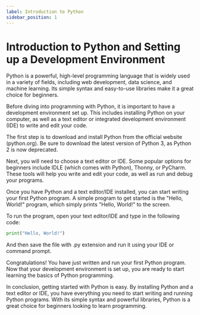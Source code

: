```yaml
---
label: Introduction to Python
sidebar_position: 1
---
```


# Introduction to Python and Setting up a Development Environment

Python is a powerful, high-level programming language that is widely used in a variety of fields, including web development, data science, and machine learning. Its simple syntax and easy-to-use libraries make it a great choice for beginners.

Before diving into programming with Python, it is important to have a development environment set up. This includes installing Python on your computer, as well as a text editor or integrated development environment (IDE) to write and edit your code.

The first step is to download and install Python from the official website (python.org). Be sure to download the latest version of Python 3, as Python 2 is now deprecated.

Next, you will need to choose a text editor or IDE. Some popular options for beginners include IDLE (which comes with Python), Thonny, or PyCharm. These tools will help you write and edit your code, as well as run and debug your programs.

Once you have Python and a text editor/IDE installed, you can start writing your first Python program. A simple program to get started is the "Hello, World!" program, which simply prints "Hello, World!" to the screen.

To run the program, open your text editor/IDE and type in the following code:

```python enablePythonEditor
print("Hello, World!")
```

And then save the file with .py extension and run it using your IDE or command prompt.

Congratulations! You have just written and run your first Python program. Now that your development environment is set up, you are ready to start learning the basics of Python programming.

In conclusion, getting started with Python is easy. By installing Python and a text editor or IDE, you have everything you need to start writing and running Python programs. With its simple syntax and powerful libraries, Python is a great choice for beginners looking to learn programming.

<!-- ![test](./img/test.jpg) -->
<!-- Test python -->
<!-- ```python enablePythonEditor
a = {1: 'a', 2: 'b'}
print(a)
def test():
    pass
``` -->
